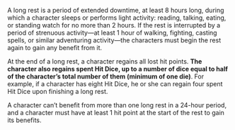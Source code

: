 A long rest is a period of extended downtime, at least 8 hours long, during which a character sleeps or performs light activity: reading, talking, eating, or standing watch for no more than 2 hours. If the rest is interrupted by a period of strenuous activity—at least 1 hour of walking, fighting, casting spells, or similar adventuring activity—the characters must begin the rest again to gain any benefit from it.

At the end of a long rest, a character regains all lost hit points. **The character also regains spent Hit Dice, up to a number of dice equal to half of the character’s total number of them (minimum of one die)**. For example, if a character has eight Hit Dice, he or she can regain four spent Hit Dice upon finishing a long rest.

A character can’t benefit from more than one long rest in a 24-hour period, and a character must have at least 1 hit point at the start of the rest to gain its benefits.